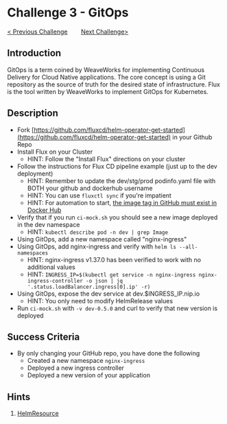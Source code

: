 # Challenge 3 - GitOps

[< Previous Challenge](./02-helm.md)&nbsp;&nbsp;&nbsp;&nbsp;&nbsp;&nbsp;&nbsp;&nbsp;[Next Challenge>](./03-resiliency.md)

## Introduction

GitOps is a term coined by WeaveWorks for implementing Continuous Delivery for Cloud Native applications.  The core concept is using a Git repository as the source of truth for the desired state of infrastructure.  Flux is the tool written by WeaveWorks to implement GitOps for Kubernetes.

## Description

- Fork [https://github.com/fluxcd/helm-operator-get-started](https://github.com/fluxcd/helm-operator-get-started) in your Github Repo
- Install Flux on your Cluster
    - HINT: Follow the "Install Flux" directions on your cluster
- Follow the instructions for Flux CD pipeline example (just up to the dev deployment)
    - HINT: Remember to update the dev/stg/prod podinfo.yaml file with BOTH your github and dockerhub username
    - HINT: You can use `fluxctl sync` if you're impatient
    - HINT: For automation to start, [the image tag in GitHub must exist in Docker Hub](https://github.com/fluxcd/flux/issues/2929)
- Verify that if you run `ci-mock.sh` you should see a new image deployed in the dev namespace
    - HINT: `kubectl describe pod -n dev | grep Image`
- Using GitOps, add a new namespace called "nginx-ingress"
- Using GitOps, add nginx-ingress and verify with `helm ls --all-namespaces`
    - HINT: nginx-ingress v1.37.0 has been verified to work with no additional values
    - HINT: `INGRESS_IP=$(kubectl get service -n nginx-ingress nginx-ingress-controller -o json | jq '.status.loadBalancer.ingress[0].ip' -r)`
- Using GitOps, expose the dev service at dev.$INGRESS_IP.nip.io
    - HINT: You only need to modify HelmRelease values
- Run `ci-mock.sh` with `-v dev-0.5.0` and curl to verify that new version is deployed

## Success Criteria

- By only changing your GitHub repo, you have done the following
    - Created a new namespace `nginx-ingress`
    - Deployed a new ingress controller
    - Deployed a new version of your application

## Hints

1. [HelmResource](https://docs.fluxcd.io/projects/helm-operator/en/stable/references/helmrelease-custom-resource/)
